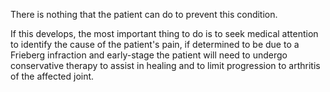 There is nothing that the patient can do to prevent this condition.

If this develops, the most important thing to do is to seek medical attention to identify the cause of the patient's pain, if determined to be due to a Frieberg infraction and early-stage the patient will need to undergo conservative therapy to assist in healing and to limit progression to arthritis of the affected joint.